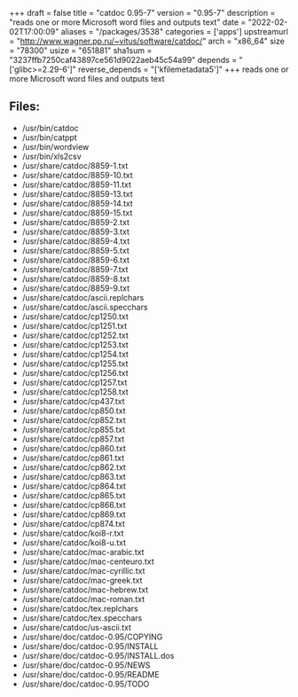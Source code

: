 +++
draft = false
title = "catdoc 0.95-7"
version = "0.95-7"
description = "reads one or more Microsoft word files and outputs text"
date = "2022-02-02T17:00:09"
aliases = "/packages/3538"
categories = ['apps']
upstreamurl = "http://www.wagner.pp.ru/~vitus/software/catdoc/"
arch = "x86_64"
size = "78300"
usize = "651881"
sha1sum = "3237ffb7250caf43897ce561d9022aeb45c54a99"
depends = "['glibc>=2.29-6']"
reverse_depends = "['kfilemetadata5']"
+++
reads one or more Microsoft word files and outputs text

## Files: 
* /usr/bin/catdoc
* /usr/bin/catppt
* /usr/bin/wordview
* /usr/bin/xls2csv
* /usr/share/catdoc/8859-1.txt
* /usr/share/catdoc/8859-10.txt
* /usr/share/catdoc/8859-11.txt
* /usr/share/catdoc/8859-13.txt
* /usr/share/catdoc/8859-14.txt
* /usr/share/catdoc/8859-15.txt
* /usr/share/catdoc/8859-2.txt
* /usr/share/catdoc/8859-3.txt
* /usr/share/catdoc/8859-4.txt
* /usr/share/catdoc/8859-5.txt
* /usr/share/catdoc/8859-6.txt
* /usr/share/catdoc/8859-7.txt
* /usr/share/catdoc/8859-8.txt
* /usr/share/catdoc/8859-9.txt
* /usr/share/catdoc/ascii.replchars
* /usr/share/catdoc/ascii.specchars
* /usr/share/catdoc/cp1250.txt
* /usr/share/catdoc/cp1251.txt
* /usr/share/catdoc/cp1252.txt
* /usr/share/catdoc/cp1253.txt
* /usr/share/catdoc/cp1254.txt
* /usr/share/catdoc/cp1255.txt
* /usr/share/catdoc/cp1256.txt
* /usr/share/catdoc/cp1257.txt
* /usr/share/catdoc/cp1258.txt
* /usr/share/catdoc/cp437.txt
* /usr/share/catdoc/cp850.txt
* /usr/share/catdoc/cp852.txt
* /usr/share/catdoc/cp855.txt
* /usr/share/catdoc/cp857.txt
* /usr/share/catdoc/cp860.txt
* /usr/share/catdoc/cp861.txt
* /usr/share/catdoc/cp862.txt
* /usr/share/catdoc/cp863.txt
* /usr/share/catdoc/cp864.txt
* /usr/share/catdoc/cp865.txt
* /usr/share/catdoc/cp866.txt
* /usr/share/catdoc/cp869.txt
* /usr/share/catdoc/cp874.txt
* /usr/share/catdoc/koi8-r.txt
* /usr/share/catdoc/koi8-u.txt
* /usr/share/catdoc/mac-arabic.txt
* /usr/share/catdoc/mac-centeuro.txt
* /usr/share/catdoc/mac-cyrillic.txt
* /usr/share/catdoc/mac-greek.txt
* /usr/share/catdoc/mac-hebrew.txt
* /usr/share/catdoc/mac-roman.txt
* /usr/share/catdoc/tex.replchars
* /usr/share/catdoc/tex.specchars
* /usr/share/catdoc/us-ascii.txt
* /usr/share/doc/catdoc-0.95/COPYING
* /usr/share/doc/catdoc-0.95/INSTALL
* /usr/share/doc/catdoc-0.95/INSTALL.dos
* /usr/share/doc/catdoc-0.95/NEWS
* /usr/share/doc/catdoc-0.95/README
* /usr/share/doc/catdoc-0.95/TODO
